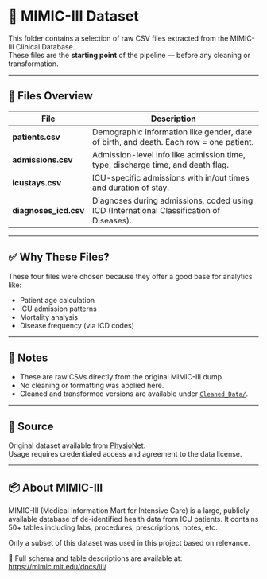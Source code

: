# 📁 MIMIC-III Dataset

This folder contains a selection of raw CSV files extracted from the MIMIC-III Clinical Database.  
These files are the **starting point** of the pipeline — before any cleaning or transformation.

---

## 📄 Files Overview

| File | Description |
|------|-------------|
| **patients.csv** | Demographic information like gender, date of birth, and death. Each row = one patient. |
| **admissions.csv** | Admission-level info like admission time, type, discharge time, and death flag. |
| **icustays.csv** | ICU-specific admissions with in/out times and duration of stay. |
| **diagnoses_icd.csv** | Diagnoses during admissions, coded using ICD (International Classification of Diseases). |

---

## ✅ Why These Files?

These four files were chosen because they offer a good base for analytics like:
- Patient age calculation
- ICU admission patterns
- Mortality analysis
- Disease frequency (via ICD codes)

---

## 📝 Notes

- These are raw CSVs directly from the original MIMIC-III dump.
- No cleaning or formatting was applied here.
- Cleaned and transformed versions are available under [`Cleaned_Data/`](../Cleaned_Data/).

---

## 🔗 Source

Original dataset available from [PhysioNet](https://mimic.physionet.org/).  
Usage requires credentialed access and agreement to the data license.

---

## 📦 About MIMIC-III

MIMIC-III (Medical Information Mart for Intensive Care) is a large, publicly available database of de-identified health data from ICU patients. It contains 50+ tables including labs, procedures, prescriptions, notes, etc.

Only a subset of this dataset was used in this project based on relevance.

🔗 Full schema and table descriptions are available at:  
https://mimic.mit.edu/docs/iii/



